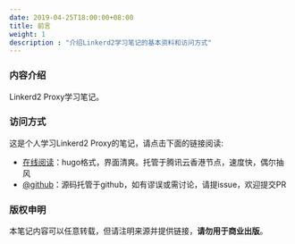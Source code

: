 ```yaml
---
date: 2019-04-25T18:00:00+08:00
title: 前言
weight: 1
description : "介绍Linkerd2学习笔记的基本资料和访问方式"
---
```


### 内容介绍

Linkerd2 Proxy学习笔记。

### 访问方式

这是个人学习Linkerd2 Proxy的笔记，请点击下面的链接阅读:

- [在线阅读](https://skyao.io/learning-linkerd2-proxy/)：hugo格式，界面清爽。托管于腾讯云香港节点，速度快，偶尔抽风
- [@github](https://github.com/skyao/learning-linkerd2-proxy/)：源码托管于github，如有谬误或需讨论，请提issue，欢迎提交PR

### 版权申明

本笔记内容可以任意转载，但请注明来源并提供链接，**请勿用于商业出版**。


